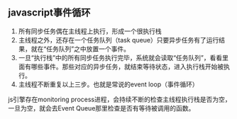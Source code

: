 ## javascript事件循环

1. 所有同步任务偶在主线程上执行，形成一个很执行栈
2. 主线程之外，还存在一个任务队列（task queue）只要异步任务有了运行结果，就在“任务队列”之中放置一个事件。
3. 一旦“执行栈”中的所有同步任务执行完毕，系统就会读取“任务队列”，看看里面有哪些事件。那些对应的异步任务，就结束等待状态，进入执行栈开始被执行。
4. 主线程不断重复以上三步。也就是常说的event loop（事件循环）

js引擎存在monitoring process进程，会持续不断的检查主线程执行栈是否为空，一旦为空，就会去Event Queue那里检查是否有等待被调用的函数。
